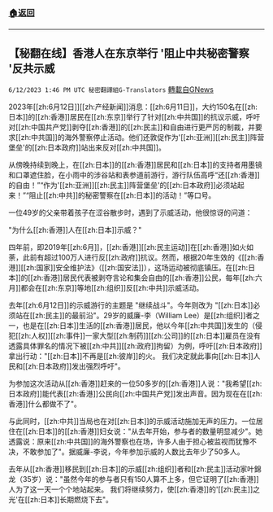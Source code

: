 ###  [:house:返回](README.md)
---


## 【秘翻在线】香港人在东京举行 '阻止中共秘密警察 '反共示威
`6/12/2023 1:46 PM UTC 秘密翻譯組G-Translators` [轉載自GNews](https://gnews.org/articles/1378091)

         

2023年[[zh:6月12日]][[zh:产经新闻]]消息：[[zh:6月11日]]，大约150名在[[zh:日本]]的[[zh:香港]]居民在[[zh:东京]]举行了针对[[zh:中共国]]的抗议示威，呼吁对[[zh:中国共产党]]剥夺[[zh:香港]]的[[zh:民主]]和自由进行更严厉的制裁，并要求[[zh:中共国]]的海外警察停止活动。他们还敦促作为'[[zh:亚洲]][[zh:民主]]阵营堡垒'的[[zh:日本政府]]站出来反对[[zh:中共国]]。

从傍晚持续到晚上，在[[zh:日本]]的[[zh:香港]]居民和[[zh:日本]]的支持者用墨镜和口罩遮住脸，在小雨中的涉谷站和表参道前游行，游行队伍高呼“还[[zh:香港]]的自由！”“作为'[[zh:亚洲]][[zh:民主]]阵营堡垒'的[[zh:日本政府]]必须站起来！”“阻止[[zh:中共]]的秘密警察在[[zh:日本]]的活动！”等口号。

一位49岁的父亲带着孩子在涩谷散步时，遇到了示威活动，他很惊讶的问道：

"为什么[[zh:香港]]人在[[zh:日本]]示威？"

四年前，即2019年[[zh:6月]]，[[zh:香港]][[zh:民主运动]]在[[zh:香港]]如火如荼，此前有超过100万人进行反[[zh:政府]]抗议。然而，根据20年生效的《[[zh:香港]][[zh:国家]]安全维护法》（[[zh:国安法]]），这场运动被彻底镇压。在[[zh:日本]]的[[zh:香港]]居民代表被剥夺言论和集会自由的[[zh:香港]]公民，每年[[zh:六月]]都会在[[zh:东京]]等地[[zh:组织]]反[[zh:中共]]示威活动。

去年[[zh:6月12日]]的示威游行的主题是 "继续战斗"。今年则改为 "[[zh:日本]]必须站在[[zh:民主]]的最前沿"。29岁的威廉\-李（William Lee）是[[zh:组织]]者之一，也是在[[zh:日本]]生活的[[zh:香港]]居民，他以今年[[zh:中共国]]发生的（侵犯[[zh:人权]][[zh:事件]]一家大型[[zh:制药]][[zh:公司]]的[[zh:日本]]雇员在没有透露具体罪名的情况下被[[zh:中共]][[zh:政府]]拘留）为例，呼吁[[zh:日本政府]]拿出行动："[[zh:日本]]不再是[[zh:彼岸]]的火。 我们决定就此事向[[zh:日本]]人民和[[zh:日本政府]]发出强烈呼吁"。

为参加这次活动从[[zh:香港]]赶来的一位50多岁的[[zh:香港]]人说："我希望[[zh:日本政府]]能代表[[zh:香港]]公民向[[zh:中国共产党]]发出声音。因为现在在[[zh:香港]]什么都做不了"。

与此同时，[[zh:中共]]当局也在对[[zh:日本]]的示威活动施加无声的压力。一位居住在[[zh:日本]]的[[zh:香港]]妇女说："从去年开始，参与者的数量明显减少"。她透露说：原来[[zh:中共国]]的海外警察也在场，许多人由于担心被监视而犹豫不决，不敢参加了"。据威廉\-李说，今年参加示威的人数比去年少了50多人。

去年从[[zh:香港]]移民到[[zh:日本]]的示威[[zh:组织]]者和[[zh:民主]]活动家叶錦龙（35岁）说："虽然今年的参与者只有150人算不上多，但它证明了[[zh:香港]]人为了这一天一个个地站起来。 我们将继续努力，使[[zh:香港]]的'[[zh:民主]]之光'在[[zh:日本]]长期燃烧下去"。
